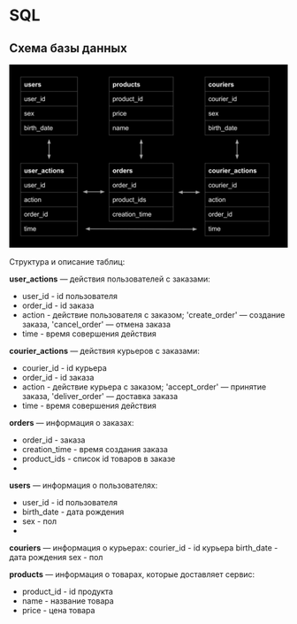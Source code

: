 # SQL
## Схема базы данных
![Схема базы данных](https://github.com/tyoshkin/SQL/blob/main/db.jpg)

Структура и описание таблиц:

**user_actions** — действия пользователей с заказами:
- user_id -	id пользователя
- order_id	-	id заказа
- action -	действие пользователя с заказом; 'create_order' — создание заказа, 'cancel_order' — отмена заказа
- time	- время совершения действия

**courier_actions** — действия курьеров с заказами:
- courier_id -	id курьера
- order_id	-	id заказа
- action	- действие курьера с заказом; 'accept_order' — принятие заказа, 'deliver_order' — доставка заказа
- time	- время совершения действия

**orders** — информация о заказах:
- order_id	- заказа 
- creation_time	-	время создания заказа
- product_ids	-	список id товаров в заказе
- 
**users** — информация о пользователях:
- user_id  - 	id пользователя
- birth_date -	дата рождения
- sex -	пол
- 
**couriers** — информация о курьерах:
courier_id 	- 	id курьера
birth_date 	-	дата рождения
sex -	пол

**products** — информация о товарах, которые доставляет сервис:
- product_id -	id продукта
- name 	- название товара
- price -	цена товара
